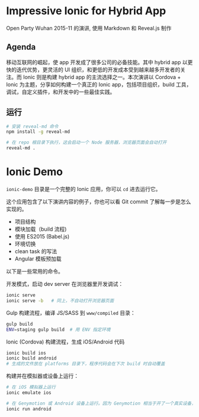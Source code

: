 # Impressive Ionic for Hybrid App

Open Party Wuhan 2015-11 的演讲, 使用 Markdown 和 Reveal.js 制作

## Agenda

移动互联网的崛起，使 app 开发成了很多公司的必备技能。其中 hybrid app 以更快的迭代优势，更灵活的 UI 组织，和更低的开发成本受到越来越多开发者的关注。而 Ionic 则是构建 hybrid app 的主流选择之一。本次演讲以 Cordova + Ionic 为主题，分享如何构建一个真正的 Ionic app，包括项目组织，build 工具，调试，自定义插件，和开发中的一些最佳实践。

## 运行

```bash
# 安装 reveal-md 命令
npm install -g reveal-md

# 在 repo 根目录下执行，这会启动一个 Node 服务器，浏览器页面会自动打开
reveal-md .
```

# Ionic Demo

`ionic-demo` 目录是一个完整的 Ionic 应用，你可以 `cd` 进去运行它。

这个应用包含了以下演讲内容的例子，你也可以看 Git commit 了解每一步是怎么实现的。

- 项目结构
- 模块加载（build 流程)
- 使用 ES2015 (Babel.js)
- 环境切换
- clean task 的写法
- Angular 模板预加载

以下是一些常用的命令。

开发模式，启动 dev server 在浏览器里开发调试：

```bash
ionic serve
ionic serve -b   # 同上，不自动打开浏览器页面
```

Gulp 构建流程，编译 JS/SASS 到 `www/compiled` 目录：

```bash
gulp build
ENV=staging gulp build  # 用 ENV 指定环境
```

Ionic (Cordova) 构建流程，生成 iOS/Android 代码

```bash
ionic build ios
ionic build android
# 生成的文件放在 platforms 目录下，程序代码会在下次 build 时自动覆盖
```

构建并在模拟器或设备上运行：

```bash
# 在 iOS 模拟器上运行
ionic emulate ios

# 在 Genymotion 或 Android 设备上运行。因为 Genymotion 相当于开了一个真实设备，所以用 run
ionic run android
```
